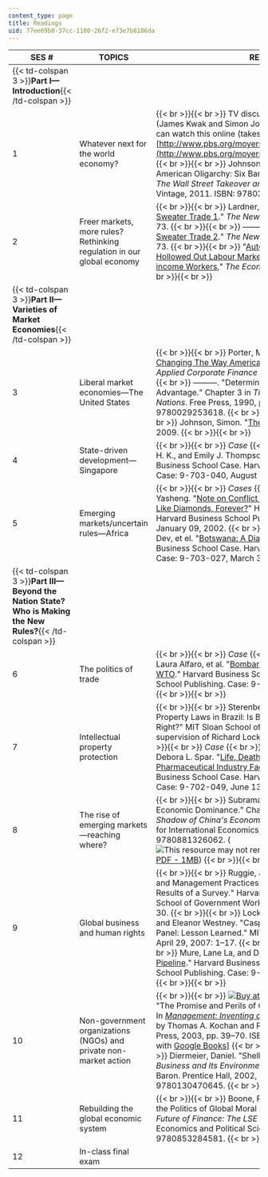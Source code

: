 ```yaml
---
content_type: page
title: Readings
uid: 77ee69b0-37cc-1100-26f2-e73e7b8186da
---
```


| SES # | TOPICS | READINGS |
| --- | --- | --- |
| {{< td-colspan 3 >}}**Part I—Introduction**{{< /td-colspan >}} |||
| 1 | Whatever next for the world economy? |  {{< br >}}{{< br >}} TV discussion on Bill Moyers Journal (James Kwak and Simon Johnson), PBS, April 2010. You can watch this online (takes about 30 minutes): [http://www.pbs.org/moyers/journal/04162010/profile.html](http://www.pbs.org/moyers/journal/04162010/profile.html) {{< br >}}{{< br >}} Johnson, Simon, and James Kwak. "The American Oligarchy: Six Banks." Chapter 7 in _13 Bankers: The Wall Street Takeover and the Next Financial Meltdown_. Vintage, 2011. ISBN: 9780307476609. {{< br >}}{{< br >}}  |
| 2 | Freer markets, more rules? Rethinking regulation in our global economy |  {{< br >}}{{< br >}} Lardner, James. "[Annals of Business, The Sweater Trade 1](http://www.newyorker.com/archive/1988/01/11/1988_01_11_039_TNY_CARDS_000347432)." _The New Yorker_, January 11, 1988, 39–73. {{< br >}}{{< br >}} ———. "[Annals of Business, The Sweater Trade 2](http://www.newyorker.com/archive/1988/01/18/1988_01_18_057_TNY_CARDS_000350334)." _The New Yorker_, January 18, 1988, 57–73. {{< br >}}{{< br >}} "[Automatic Reaction: IT Spending has Hollowed Out Labour Markets, to the Detriment of Middle-income Workers](http://www.economist.com/node/16990700)," _The Economist_, September 9, 2010. {{< br >}}{{< br >}}  |
| {{< td-colspan 3 >}}**Part II—Varieties of Market Economies**{{< /td-colspan >}} |||
| 3 | Liberal market economies—The United States |  {{< br >}}{{< br >}} Porter, Michael E. "[Capital Choices: Changing The Way America Invests in Industry](http://dx.doi.org/10.1111/j.1745-6622.1992.tb00485.x)." _Journal of Applied Corporate Finance_ 5, no. 2 (1992): 4–16. {{< br >}}{{< br >}} ———. "Determinants of National Competitive Advantage." Chapter 3 in _The Competitive Advantage of Nations_. Free Press, 1990, pp. 69–130. ISBN: 9780029253618. {{< br >}}{{< br >}} _Optional_ {{< br >}}{{< br >}} Johnson, Simon. "[The Quiet Coup](http://www.theatlantic.com/magazine/archive/2009/05/the-quiet-coup/7364/)." _The Atlantic_, May 2009. {{< br >}}{{< br >}}  |
| 4 | State-driven development—Singapore |  {{< br >}}{{< br >}} _Case_ {{< br >}}{{< br >}} Vietor, Richard H. K., and Emily J. Thompson. "[Singapore Inc.](http://hbr.org/product/singapore-inc/an/703040-PDF-ENG)" Harvard Business School Case. Harvard Business School Publishing. Case: 9-703-040, August 11, 2003. {{< br >}}{{< br >}}  |
| 5 | Emerging markets/uncertain rules—Africa |  {{< br >}}{{< br >}} _Cases_ {{< br >}}{{< br >}} Huang, Yasheng. "[Note on Conflict Diamonds: Why Are Civil Wars, Like Diamonds, Forever?](http://hbr.org/product/note-on-conflict-diamonds-why-are-civil-wars-like-/an/702027-PDF-ENG)" Harvard Business School Case. Harvard Business School Publishing. Case: 9-702-027, January 09, 2002. {{< br >}}{{< br >}} Alfaro, Laura, Vinati Dev, et el. "[Botswana: A Diamond in The Rough](http://hbr.org/product/botswana-a-diamond-in-the-rough/an/703027-PDF-ENG?Ntt=Botswana%253A%2520a%2520diamond%2520in%2520the%2520rough%2520)." Harvard Business School Case. Harvard Business School Publishing. Case: 9-703-027, March 31, 2003. {{< br >}}{{< br >}}  |
| {{< td-colspan 3 >}}**Part III—Beyond the Nation State? Who is Making the New Rules?**{{< /td-colspan >}} |||
| 6 | The politics of trade |  {{< br >}}{{< br >}} _Case_ {{< br >}}{{< br >}} Abdelal, Rawi, Laura Alfaro, et al. "[Bombardier: Canada vs. Brazil at The WTO](http://hbr.org/product/bombardier-canada-vs-brazil-at-the-wto/an/703022-HCB-ENG)." Harvard Business School Case. Harvard Business School Publishing. Case: 9-703-022, February 20, 2003. {{< br >}}{{< br >}}  |
| 7 | Intellectual property protection |  {{< br >}}{{< br >}} Sterenberg, Daniel B. "Intellectual Property Laws in Brazil: Is Breaking Patents to Save Lives Right?" MIT Sloan School of Management. Case under the supervision of Richard Locke, May 23, 2003: 1–24. {{< br >}}{{< br >}} _Case_ {{< br >}}{{< br >}} Bartlett, Nicholas, and Debora L. Spar. "[Life, Death, and Property Rights: The Pharmaceutical Industry Faces AIDS in Africa](http://hbr.org/product/life-death-and-property-rights-the-pharmaceutical-/an/702049-PDF-ENG)." Harvard Business School Case. Harvard Business School Publishing. Case: 9-702-049, June 13, 2002. {{< br >}}{{< br >}}  |
| 8 | The rise of emerging markets—reaching where? |  {{< br >}}{{< br >}} Subramanian, Arvind. "A Brief History of Economic Dominance." Chapter 1 in _Eclipse: Living in the Shadow of China's Economic Dominance_. Peterson Institute for International Economics, 2011, pp. 85–93. ISBN: 9780881326062. (![This resource may not render correctly in a screen reader.](/images/inacessible.gif)[PDF - 1MB](http://www.piie.com/publications/chapters_preview/6062/iie6062.pdf)) {{< br >}}{{< br >}}  |
| 9 | Global business and human rights |  {{< br >}}{{< br >}} Ruggie, John. "Human Rights Policies and Management Practices of Fortune Global 500 Firms: Results of a Survey." Harvard University. John F. Kennedy School of Government Working Paper No. 28, 2006, pp. 1–30. {{< br >}}{{< br >}} Locke, Richard, John Van Maanen, and Eleanor Westney. "Caspian Development Advisory Panel: Lesson Learned." MIT Sloan School of Management, April 29, 2007: 1–17. {{< br >}}{{< br >}} _Case_ {{< br >}}{{< br >}} Mure, Lane La, and Debora L. Spar. "[The Burma Pipeline](http://hbr.org/product/burma-pipeline/an/798078-PDF-ENG)." Harvard Business School Case. Harvard Business School Publishing. Case: 9-798-078, February 25, 1998. {{< br >}}{{< br >}}  |
| 10 | Non-government organizations (NGOs) and private non-market action |  {{< br >}}{{< br >}} [![Buy at MIT Press](/images/mp_logo.gif)](https://mitpress.mit.edu/9780262112826) Locke, Richard M. "The Promise and Perils of Globalization: The Case of Nike." In [_Management: Inventing and Delivering Its Future_](https://mitpress.mit.edu/9780262112826). Edited by Thomas A. Kochan and Richard L. Schmalensee. The MIT Press, 2003, pp. 39–70. ISBN: 9780262112826. \[Preview with [Google Books](http://books.google.com/books?id=FP41RrwEiGoC&pg=PA39#v=onepage)\] {{< br >}}{{< br >}} _Case_ {{< br >}}{{< br >}} Diermeier, Daniel. "Shell, Greenpeace and Brent Spar." In _Business and Its Environment_. 4th ed. Edited by David P. Baron. Prentice Hall, 2002, pp. 109–13. ISBN: 9780130470645. {{< br >}}{{< br >}}  |
| 11 | Rebuilding the global economic system |  {{< br >}}{{< br >}} Boone, Peter, and Simon Johnson. "Will the Politics of Global Moral Hazard Sink us Again." In _The Future of Finance: The LSE Report_. London School of Economics and Political Science, 2010. ISBN: 9780853284581. {{< br >}}{{< br >}}  |
| 12 | In-class final exam |